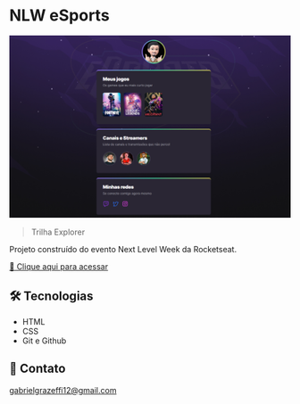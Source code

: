 # NLW eSports

![preview](./images/headernlw.png)

> Trilha Explorer

Projeto construído do evento Next Level Week da Rocketseat.

[🔗 Clique aqui para acessar](https://maykbrito.github.io/nlw-esports-explorer/)

## 🛠 Tecnologias

- HTML
- CSS
- Git e Github

## 💛 Contato

gabrielgrazeffi12@gmail.com
